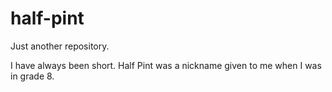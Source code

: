 half-pint
=========

Just another repository.


I have always been short. Half Pint was a nickname given to me when I was in grade 8. 
